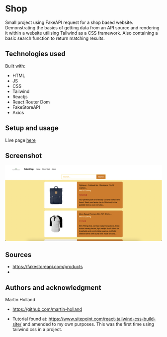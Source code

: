 # Shop

Small project using FakeAPI request for a shop based website. Demonstrating the basics of getting data from an API source and rendering it within a website utilising Tailwind as a CSS framework. Also containing a basic search function to return matching results.

## Technologies used

Built with:

- HTML
- JS
- CSS
- Tailwind
- Reactjs
- React Router Dom
- FakeStoreAPI
- Axios

## Setup and usage

Live page [here](https://github.com/margittennosaar/markdown_study_materials)

## Screenshot

![alt text](shophome.png?raw=true "Home Page")

## Sources

- https://fakestoreapi.com/products
-

## Authors and acknowledgment

Martin Holland

- https://github.com/martin-holland

- Tutorial found at: https://www.sitepoint.com/react-tailwind-css-build-site/ and amended to my own purposes. This was the first time using tailwind css in a project.
